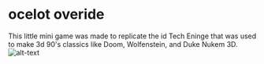 # ocelot overide
 This little mini game was made to replicate the id Tech Eninge that was used to make 3d 90's classics like Doom, Wolfenstein, and Duke Nukem 3D.
![alt-text](https://raw.githubusercontent.com/JoelUrena/ocelot-overide/main/preview.gif)
